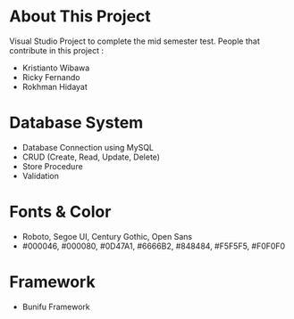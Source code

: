 # About This Project #
Visual Studio Project to complete the mid semester test.
People that contribute in this project :
- Kristianto Wibawa
- Ricky Fernando
- Rokhman Hidayat

# Database System #
- Database Connection using MySQL
- CRUD (Create, Read, Update, Delete)
- Store Procedure
- Validation

# Fonts & Color #
- Roboto, Segoe UI, Century Gothic, Open Sans
- #000046, #000080, #0D47A1, #6666B2, #848484, #F5F5F5, #F0F0F0

# Framework #
- Bunifu Framework

